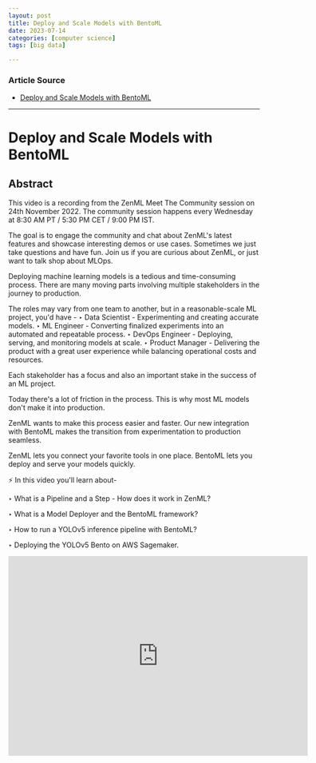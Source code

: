 ```yaml
---
layout: post
title: Deploy and Scale Models with BentoML  
date: 2023-07-14
categories: [computer science]
tags: [big data]

---
```


### Article Source

* [Deploy and Scale Models with BentoML](https://www.youtube.com/watch?v=A3JQNf7YHFc)


---

# Deploy and Scale Models with BentoML


## Abstract

This video is a recording from the ZenML Meet The Community session on 24th November 2022. The community session happens every Wednesday at 8:30 AM PT / 5:30 PM CET / 9:00 PM IST.

The goal is to engage the community and chat about ZenML's latest features and showcase interesting demos or use cases. Sometimes we just take questions and have fun. Join us if you are curious about ZenML, or just want to talk shop about MLOps. 


Deploying machine learning models is a tedious and time-consuming process. There are many moving parts involving multiple stakeholders in the journey to production.

The roles may vary from one team to another, but in a reasonable-scale ML project, you'd have -
‣ Data Scientist - Experimenting and creating accurate models.
‣ ML Engineer - Converting finalized experiments into an automated and repeatable process.
‣ DevOps Engineer - Deploying, serving, and monitoring models at scale.
‣ Product Manager - Delivering the product with a great user experience while balancing operational costs and resources.

Each stakeholder has a focus and also an important stake in the success of an ML project.

Today there's a lot of friction in the process. This is why most ML models don't make it into production.

ZenML wants to make this process easier and faster. Our new integration with BentoML makes the transition from experimentation to production seamless.

ZenML lets you connect your favorite tools in one place.
BentoML lets you deploy and serve your models quickly.

⚡ In this video you'll learn about-

‣ What is a Pipeline and a Step - How does it work in ZenML?

‣ What is a Model Deployer and the BentoML framework?

‣ How to run a YOLOv5 inference pipeline with BentoML?

‣ Deploying the YOLOv5 Bento on AWS Sagemaker.


<iframe width="600" height="400" src="https://www.youtube.com/embed/A3JQNf7YHFc" title="YouTube video player" frameborder="0" allow="accelerometer; autoplay; clipboard-write; encrypted-media; gyroscope; picture-in-picture; web-share" allowfullscreen></iframe>